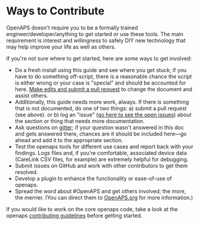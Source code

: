 # Ways to Contribute

OpenAPS doesn't require you to be a formally trained engineer/developer/anything to get started or use these tools. The main requirement is interest and willingness to safely DIY new technology that may help improve your life as well as others. 

If you're not sure where to get started, here are some ways to get involved:

* Do a fresh install using this guide and see where you get stuck; if you have to do something off-script, there is a reasonable chance the script is either wrong or your case is "special" and should be accounted for here. [Make edits and submit a pull request](docs/Resources/my-first-pr.md) to change the document and assist others.
* Additionally, this guide needs more work, always. If there is something that is not documented, do one of two things: a) submit a pull request (see above). or b) log an "issue" ([go here to see the open issues](https://github.com/openaps/docs/issues)) about the section or thing that needs more documentation.
* Ask questions on [gitter]( https://gitter.im/nightscout/intend-to-bolus); if your question wasn't answered in this doc and gets answered there, chances are it should be included here—go ahead and add it to the appropriate section.
* Test the openaps tools for different use cases and report back with your findings. Logs files and, if you're comfortable, associated device data (CareLink CSV files, for example) are extremely helpful for debugging.
* Submit issues on GitHub and work with other contributors to get them resolved.
* Develop a plugin to enhance the functionality or ease-of-use of openaps.
* Spread the word about #OpenAPS and get others involved; the more, the merrier. (You can direct them to [OpenAPS.org](http://OpenAPS.org) for more information.)

If you would like to work on the core openaps code, take a look at the openaps [contributing guidelines](https://github.com/openaps/openaps/blob/master/CONTRIBUTING.md) before getting started.
